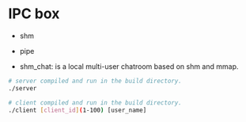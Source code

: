 # IPC box

- shm
- pipe


- shm_chat: is a local multi-user chatroom based on shm and mmap.
```sh
# server compiled and run in the build directory.
./server

# client compiled and run in the build directory.
./client [client_id](1-100) [user_name]
```